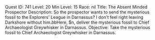 Quest ID: 741
Level: 20
Min Level: 15
Race: nil
Title: The Absent Minded Prospector
Description: So the prospector wants to send the mysterious fossil to the Explorers' League in Darnassus? I don't feel right leaving Darkshore without him.$b$bHere, $n, deliver the mysterious fossil to Chief Archaeologist Greywhisker in Darnassus.
Objective: Take the mysterious fossil to Chief Archaeologist Greywhisker in Darnassus.
